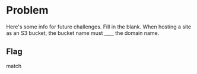 # Problem
Here's some info for future challenges. Fill in the blank.
When hosting a site as an S3 bucket, the bucket name must ____ the domain name.

## Flag
match
